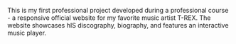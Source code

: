 This is my first professional project developed during a professional course - a responsive official website for my favorite music artist T-REX. The website showcases hIS discography, biography, and features an interactive music player.
